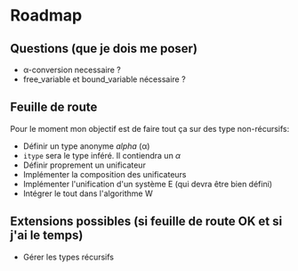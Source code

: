 
# Roadmap #

## Questions (que je dois me poser) ##

- α-conversion necessaire ?
- free\_variable et bound\_variable nécessaire ?

## Feuille de route ##

Pour le moment mon objectif est de faire tout ça sur des type non-récursifs:

- Définir un type anonyme *alpha* (α)
- ```itype``` sera le type inféré. Il contiendra un *α*
- Définir proprement un unificateur
- Implémenter la composition des unificateurs
- Implémenter l'unification d'un système E (qui devra être bien défini)
- Intégrer le tout dans l'algorithme W


## Extensions possibles (si feuille de route OK et si j'ai le temps) ##

- Gérer les types récursifs
